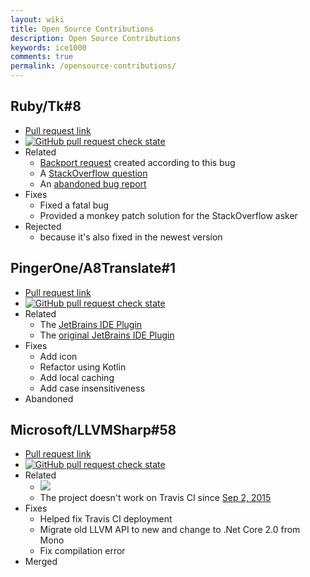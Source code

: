 ```yaml
---
layout: wiki
title: Open Source Contributions
description: Open Source Contributions
keywords: ice1000
comments: true
permalink: /opensource-contributions/
---
```


## Ruby/Tk\#8

+ [Pull request link](https://github.com/ruby/tk/pull/8)
+ [![GitHub pull request check state](https://img.shields.io/github/status/s/pulls/ruby/tk/8.svg)](https://github.com/ruby/tk/pull/8)
+ Related
	+ [Backport request](https://bugs.ruby-lang.org/issues/13484) created according to this bug
	+ A [StackOverflow question](http://stackoverflow.com/questions/43011258/ruby-tks-canvas-and-shapes-are-bugging-out/43476737#43476737)
	+ An [abandoned bug report](https://bugs.ruby-lang.org/issues/12156)
+ Fixes
	+ Fixed a fatal bug
	+ Provided a monkey patch solution for the StackOverflow asker
+ Rejected
	+ because it's also fixed in the newest version

## PingerOne/A8Translate\#1

+ [Pull request link](https://github.com/PingerOne/A8Translate/pull/1)
+ [![GitHub pull request check state](https://img.shields.io/github/status/s/pulls/PingerOne/A8Translate/1.svg)](https://github.com/PingerOne/A8Translate/pull/1)
+ Related
	+ The [JetBrains IDE Plugin](https://plugins.jetbrains.com/plugin/9630-a8translate)
	+ The [original JetBrains IDE Plugin](https://plugins.jetbrains.com/plugin/9346-a8translate)
+ Fixes
	+ Add icon
	+ Refactor using Kotlin
	+ Add local caching
	+ Add case insensitiveness
+ Abandoned

## Microsoft/LLVMSharp\#58

+ [Pull request link](https://github.com/Microsoft/LLVMSharp/pull/58)
+ [![GitHub pull request check state](https://img.shields.io/github/status/s/pulls/Microsoft/LLVMSharp/58.svg)](https://github.com/Microsoft/LLVMSharp/pull/58)
+ Related
	+ [![](https://camo.githubusercontent.com/9e070aa860b7e8f0eea5de1ae7a10f43ddb8e5ca/68747470733a2f2f636c612e6f70656e736f757263652e6d6963726f736f66742e636f6d2f70756c6c2f62616467652f7369676e6564)](https://cla.opensource.microsoft.com/Microsoft/LLVMSharp?pullRequest=58)
	+ The project doesn't work on Travis CI since [Sep 2, 2015](https://github.com/Microsoft/LLVMSharp/commit/859f01a9783da477d0fe6a69d990c947eebfe7bf)
+ Fixes
	+ Helped fix Travis CI deployment
	+ Migrate old LLVM API to new and change to .Net Core 2.0 from Mono
	+ Fix compilation error
+ Merged
